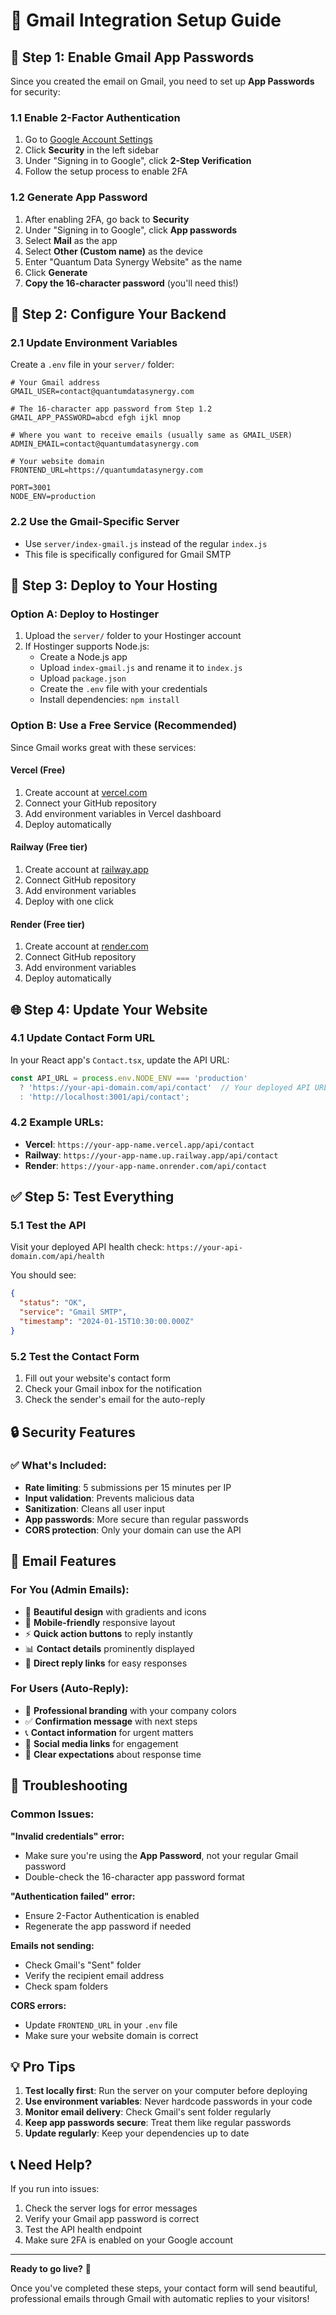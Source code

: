 # 📧 Gmail Integration Setup Guide

## 🚀 Step 1: Enable Gmail App Passwords

Since you created the email on Gmail, you need to set up **App Passwords** for security:

### 1.1 Enable 2-Factor Authentication
1. Go to [Google Account Settings](https://myaccount.google.com/)
2. Click **Security** in the left sidebar
3. Under "Signing in to Google", click **2-Step Verification**
4. Follow the setup process to enable 2FA

### 1.2 Generate App Password
1. After enabling 2FA, go back to **Security**
2. Under "Signing in to Google", click **App passwords**
3. Select **Mail** as the app
4. Select **Other (Custom name)** as the device
5. Enter "Quantum Data Synergy Website" as the name
6. Click **Generate**
7. **Copy the 16-character password** (you'll need this!)

## 🔧 Step 2: Configure Your Backend

### 2.1 Update Environment Variables
Create a `.env` file in your `server/` folder:

```env
# Your Gmail address
GMAIL_USER=contact@quantumdatasynergy.com

# The 16-character app password from Step 1.2
GMAIL_APP_PASSWORD=abcd efgh ijkl mnop

# Where you want to receive emails (usually same as GMAIL_USER)
ADMIN_EMAIL=contact@quantumdatasynergy.com

# Your website domain
FRONTEND_URL=https://quantumdatasynergy.com

PORT=3001
NODE_ENV=production
```

### 2.2 Use the Gmail-Specific Server
- Use `server/index-gmail.js` instead of the regular `index.js`
- This file is specifically configured for Gmail SMTP

## 📱 Step 3: Deploy to Your Hosting

### Option A: Deploy to Hostinger
1. Upload the `server/` folder to your Hostinger account
2. If Hostinger supports Node.js:
   - Create a Node.js app
   - Upload `index-gmail.js` and rename it to `index.js`
   - Upload `package.json`
   - Create the `.env` file with your credentials
   - Install dependencies: `npm install`

### Option B: Use a Free Service (Recommended)
Since Gmail works great with these services:

#### Vercel (Free)
1. Create account at [vercel.com](https://vercel.com)
2. Connect your GitHub repository
3. Add environment variables in Vercel dashboard
4. Deploy automatically

#### Railway (Free tier)
1. Create account at [railway.app](https://railway.app)
2. Connect GitHub repository
3. Add environment variables
4. Deploy with one click

#### Render (Free tier)
1. Create account at [render.com](https://render.com)
2. Connect GitHub repository
3. Add environment variables
4. Deploy automatically

## 🌐 Step 4: Update Your Website

### 4.1 Update Contact Form URL
In your React app's `Contact.tsx`, update the API URL:

```javascript
const API_URL = process.env.NODE_ENV === 'production' 
  ? 'https://your-api-domain.com/api/contact'  // Your deployed API URL
  : 'http://localhost:3001/api/contact';
```

### 4.2 Example URLs:
- **Vercel**: `https://your-app-name.vercel.app/api/contact`
- **Railway**: `https://your-app-name.up.railway.app/api/contact`
- **Render**: `https://your-app-name.onrender.com/api/contact`

## ✅ Step 5: Test Everything

### 5.1 Test the API
Visit your deployed API health check:
`https://your-api-domain.com/api/health`

You should see:
```json
{
  "status": "OK",
  "service": "Gmail SMTP",
  "timestamp": "2024-01-15T10:30:00.000Z"
}
```

### 5.2 Test the Contact Form
1. Fill out your website's contact form
2. Check your Gmail inbox for the notification
3. Check the sender's email for the auto-reply

## 🔒 Security Features

### ✅ What's Included:
- **Rate limiting**: 5 submissions per 15 minutes per IP
- **Input validation**: Prevents malicious data
- **Sanitization**: Cleans all user input
- **App passwords**: More secure than regular passwords
- **CORS protection**: Only your domain can use the API

## 🎨 Email Features

### For You (Admin Emails):
- 🎨 **Beautiful design** with gradients and icons
- 📱 **Mobile-friendly** responsive layout
- ⚡ **Quick action buttons** to reply instantly
- 📊 **Contact details** prominently displayed
- 🔗 **Direct reply links** for easy responses

### For Users (Auto-Reply):
- 🏢 **Professional branding** with your company colors
- ✅ **Confirmation message** with next steps
- 📞 **Contact information** for urgent matters
- 📱 **Social media links** for engagement
- 🎯 **Clear expectations** about response time

## 🚨 Troubleshooting

### Common Issues:

**"Invalid credentials" error:**
- Make sure you're using the **App Password**, not your regular Gmail password
- Double-check the 16-character app password format

**"Authentication failed" error:**
- Ensure 2-Factor Authentication is enabled
- Regenerate the app password if needed

**Emails not sending:**
- Check Gmail's "Sent" folder
- Verify the recipient email address
- Check spam folders

**CORS errors:**
- Update `FRONTEND_URL` in your `.env` file
- Make sure your website domain is correct

## 💡 Pro Tips

1. **Test locally first**: Run the server on your computer before deploying
2. **Use environment variables**: Never hardcode passwords in your code
3. **Monitor email delivery**: Check Gmail's sent folder regularly
4. **Keep app passwords secure**: Treat them like regular passwords
5. **Update regularly**: Keep your dependencies up to date

## 📞 Need Help?

If you run into issues:
1. Check the server logs for error messages
2. Verify your Gmail app password is correct
3. Test the API health endpoint
4. Make sure 2FA is enabled on your Google account

---

**Ready to go live?** 🚀

Once you've completed these steps, your contact form will send beautiful, professional emails through Gmail with automatic replies to your visitors!